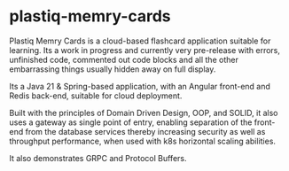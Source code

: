 # plastiq-memry-cards

Plastiq Memry Cards is a cloud-based flashcard application suitable for learning. Its a work in progress and currently very pre-release with errors, unfinished code, commented out code blocks and all the other embarrassing things usually hidden away on full display.

Its a Java 21 & Spring-based application, with an Angular front-end and Redis back-end, suitable for cloud deployment.

Built with the principles of Domain Driven Design, OOP, and SOLID, it also uses a gateway as single point of entry, enabling separation of the front-end from the database services thereby increasing security as well as throughput performance, when used with k8s horizontal scaling abilities.

It also demonstrates GRPC and Protocol Buffers.